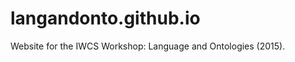 langandonto.github.io
=====================

Website for the IWCS Workshop: Language and Ontologies (2015).
